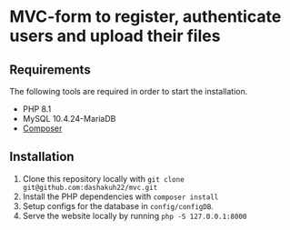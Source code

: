 # MVC-form to register, authenticate users and upload their files

## Requirements

The following tools are required in order to start the installation.

- PHP 8.1
- MySQL 10.4.24-MariaDB
- [Composer](https://getcomposer.org/download/)

## Installation

1. Clone this repository locally with `git clone git@github.com:dashakuh22/mvc.git`
2. Install the PHP dependencies with `composer install`
3. Setup configs for the database in `config/configDB`.
4. Serve the website locally by running `php -S 127.0.0.1:8000`